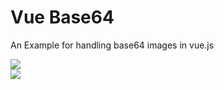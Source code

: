 # Vue Base64
An Example for handling base64 images in vue.js

<img src="https://cdn-images-1.medium.com/max/1600/1*sqvzS__yQ7UFEwEE3xAvzw.gif">

<br>

<img src="https://cdn-images-1.medium.com/max/1600/1*msKQsc7kk7Ww9-eIb_jYZw.gif">
